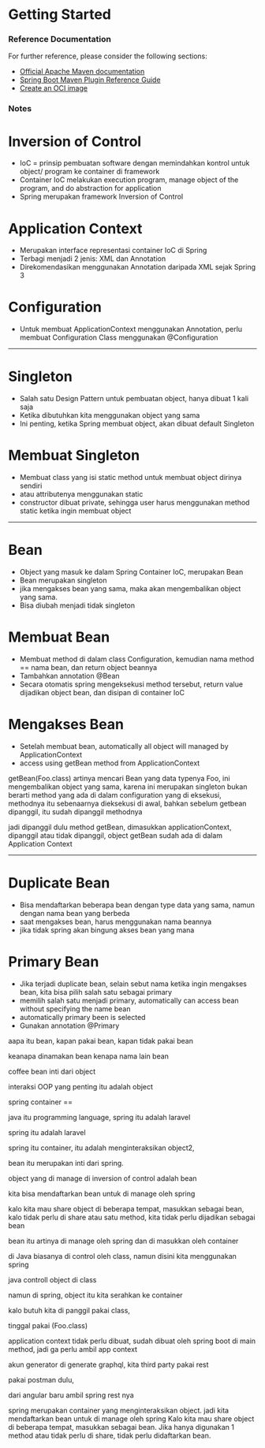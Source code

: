 # Getting Started

### Reference Documentation

For further reference, please consider the following sections:

* [Official Apache Maven documentation](https://maven.apache.org/guides/index.html)
* [Spring Boot Maven Plugin Reference Guide](https://docs.spring.io/spring-boot/docs/3.2.2/maven-plugin/reference/html/)
* [Create an OCI image](https://docs.spring.io/spring-boot/docs/3.2.2/maven-plugin/reference/html/#build-image)


### Notes

# Inversion of Control
* IoC = prinsip pembuatan software dengan memindahkan kontrol untuk object/ program ke container di framework
* Container IoC melakukan execution program, manage object of the program, and do abstraction for application 
* Spring merupakan framework Inversion of Control

# Application Context
* Merupakan interface representasi container IoC di Spring
* Terbagi menjadi 2 jenis: XML dan Annotation
* Direkomendasikan menggunakan Annotation daripada XML sejak Spring 3

# Configuration
* Untuk membuat ApplicationContext menggunakan Annotation, perlu membuat Configuration Class menggunakan @Configuration

---

# Singleton
* Salah satu Design Pattern untuk pembuatan object, hanya dibuat 1 kali saja
* Ketika dibutuhkan kita menggunakan object yang sama
* Ini penting, ketika Spring membuat object, akan dibuat default Singleton

# Membuat Singleton
* Membuat class yang isi static method untuk membuat object dirinya sendiri 
* atau attributenya menggunakan static
* constructor dibuat private, sehingga user harus menggunakan method static ketika ingin membuat object

---
# Bean
* Object yang masuk ke dalam Spring Container IoC, merupakan Bean
* Bean merupakan singleton
* jika mengakses bean yang sama, maka akan mengembalikan object yang sama. 
* Bisa diubah menjadi tidak singleton

# Membuat Bean
* Membuat method di dalam class Configuration, kemudian nama method == nama bean, dan return object beannya
* Tambahkan annotation @Bean
* Secara otomatis spring mengeksekusi method tersebut, return value dijadikan object bean, dan disipan di container IoC

# Mengakses Bean
* Setelah membuat bean, automatically all object will managed by ApplicationContext
* access using getBean method from ApplicationContext

getBean(Foo.class) artinya mencari Bean yang data typenya Foo, 
ini mengembalikan object yang sama, karena ini merupakan singleton
bukan berarti method yang ada di dalam configuration yang di eksekusi, 
methodnya itu sebenaarnya dieksekusi di awal,
bahkan sebelum getbean dipanggil, itu sudah dipanggil methodnya

jadi dipanggil dulu method getBean, dimasukkan applicationContext, 
dipanggil atau tidak dipanggil, object getBean sudah ada di dalam Application Context

---
# Duplicate Bean
* Bisa mendaftarkan beberapa bean dengan type data yang sama, namun dengan nama bean yang berbeda
* saat mengakses bean, harus menggunakan nama beannya
* jika tidak spring akan bingung akses bean yang mana

# Primary Bean
* Jika terjadi duplicate bean, selain sebut nama ketika ingin mengakses bean, kita bisa pilih salah satu sebagai primary
* memilih salah satu menjadi primary, automatically can access bean without specifying the name bean
* automatically primary been is selected
* Gunakan annotation @Primary


aapa itu bean, kapan pakai bean, kapan tidak pakai bean

keanapa dinamakan bean kenapa nama lain bean

coffee bean
inti dari object

interaksi OOP yang penting itu adalah object


spring container == 

java itu programming language, spring itu adalah laravel

spring itu adalah laravel 

spring itu container, itu adalah menginteraksikan object2,

bean itu merupakan inti dari spring. 

object yang di manage di inversion of control adalah bean

kita bisa mendaftarkan bean untuk di manage oleh spring

kalo kita mau share object di beberapa tempat,
masukkan sebagai bean, kalo tidak perlu di share atau satu method,
kita tidak perlu dijadikan sebagai bean

bean itu artinya di manage oleh spring
dan di masukkan oleh container


di Java biasanya di control oleh class, namun disini kita menggunakan spring

java controll object di class

namun di spring, object itu kita serahkan ke container

kalo butuh kita di panggil pakai class, 

tinggal pakai (Foo.class)

application context tidak perlu dibuat, sudah dibuat oleh spring boot di main method, jadi ga perlu ambil app context


akun generator di generate graphql, kita third party pakai rest

pakai postman dulu, 

dari angular baru ambil spring rest nya 


spring merupakan container yang menginteraksikan object. jadi kita mendaftarkan bean untuk di manage oleh spring
Kalo kita mau share object di beberapa tempat, masukkan sebagai bean. Jika hanya digunakan 1 method atau tidak perlu di share, tidak perlu didaftarkan bean.
